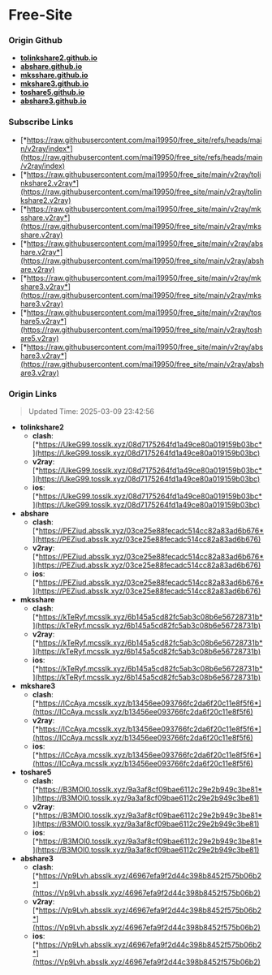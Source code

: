 # Free-Site

### Origin Github

- [**tolinkshare2.github.io**](https://github.com/tolinkshare2/tolinkshare2.github.io)
- [**abshare.github.io**](https://github.com/abshare/abshare.github.io)
- [**mksshare.github.io**](https://github.com/mksshare/mksshare.github.io)
- [**mkshare3.github.io**](https://github.com/mkshare3/mkshare3.github.io)
- [**toshare5.github.io**](https://github.com/toshare5/toshare5.github.io)
- [**abshare3.github.io**](https://github.com/abshare3/abshare3.github.io)

### Subscribe Links

- [*https://raw.githubusercontent.com/mai19950/free_site/refs/heads/main/v2ray/index*](https://raw.githubusercontent.com/mai19950/free_site/refs/heads/main/v2ray/index)
- [*https://raw.githubusercontent.com/mai19950/free_site/main/v2ray/tolinkshare2.v2ray*](https://raw.githubusercontent.com/mai19950/free_site/main/v2ray/tolinkshare2.v2ray)
- [*https://raw.githubusercontent.com/mai19950/free_site/main/v2ray/mksshare.v2ray*](https://raw.githubusercontent.com/mai19950/free_site/main/v2ray/mksshare.v2ray)
- [*https://raw.githubusercontent.com/mai19950/free_site/main/v2ray/abshare.v2ray*](https://raw.githubusercontent.com/mai19950/free_site/main/v2ray/abshare.v2ray)
- [*https://raw.githubusercontent.com/mai19950/free_site/main/v2ray/mkshare3.v2ray*](https://raw.githubusercontent.com/mai19950/free_site/main/v2ray/mkshare3.v2ray)
- [*https://raw.githubusercontent.com/mai19950/free_site/main/v2ray/toshare5.v2ray*](https://raw.githubusercontent.com/mai19950/free_site/main/v2ray/toshare5.v2ray)
- [*https://raw.githubusercontent.com/mai19950/free_site/main/v2ray/abshare3.v2ray*](https://raw.githubusercontent.com/mai19950/free_site/main/v2ray/abshare3.v2ray)

### Origin Links

> Updated Time: 2025-03-09 23:42:56

- **tolinkshare2**
  - **clash**: [*https://UkeG99.tosslk.xyz/08d7175264fd1a49ce80a019159b03bc*](https://UkeG99.tosslk.xyz/08d7175264fd1a49ce80a019159b03bc)
  - **v2ray**: [*https://UkeG99.tosslk.xyz/08d7175264fd1a49ce80a019159b03bc*](https://UkeG99.tosslk.xyz/08d7175264fd1a49ce80a019159b03bc)
  - **ios**: [*https://UkeG99.tosslk.xyz/08d7175264fd1a49ce80a019159b03bc*](https://UkeG99.tosslk.xyz/08d7175264fd1a49ce80a019159b03bc)
- **abshare**
  - **clash**: [*https://PEZiud.absslk.xyz/03ce25e88fecadc514cc82a83ad6b676*](https://PEZiud.absslk.xyz/03ce25e88fecadc514cc82a83ad6b676)
  - **v2ray**: [*https://PEZiud.absslk.xyz/03ce25e88fecadc514cc82a83ad6b676*](https://PEZiud.absslk.xyz/03ce25e88fecadc514cc82a83ad6b676)
  - **ios**: [*https://PEZiud.absslk.xyz/03ce25e88fecadc514cc82a83ad6b676*](https://PEZiud.absslk.xyz/03ce25e88fecadc514cc82a83ad6b676)
- **mksshare**
  - **clash**: [*https://kTeRyf.mcsslk.xyz/6b145a5cd82fc5ab3c08b6e56728731b*](https://kTeRyf.mcsslk.xyz/6b145a5cd82fc5ab3c08b6e56728731b)
  - **v2ray**: [*https://kTeRyf.mcsslk.xyz/6b145a5cd82fc5ab3c08b6e56728731b*](https://kTeRyf.mcsslk.xyz/6b145a5cd82fc5ab3c08b6e56728731b)
  - **ios**: [*https://kTeRyf.mcsslk.xyz/6b145a5cd82fc5ab3c08b6e56728731b*](https://kTeRyf.mcsslk.xyz/6b145a5cd82fc5ab3c08b6e56728731b)
- **mkshare3**
  - **clash**: [*https://ICcAya.mcsslk.xyz/b13456ee093766fc2da6f20c11e8f5f6*](https://ICcAya.mcsslk.xyz/b13456ee093766fc2da6f20c11e8f5f6)
  - **v2ray**: [*https://ICcAya.mcsslk.xyz/b13456ee093766fc2da6f20c11e8f5f6*](https://ICcAya.mcsslk.xyz/b13456ee093766fc2da6f20c11e8f5f6)
  - **ios**: [*https://ICcAya.mcsslk.xyz/b13456ee093766fc2da6f20c11e8f5f6*](https://ICcAya.mcsslk.xyz/b13456ee093766fc2da6f20c11e8f5f6)
- **toshare5**
  - **clash**: [*https://B3MOl0.tosslk.xyz/9a3af8cf09bae6112c29e2b949c3be81*](https://B3MOl0.tosslk.xyz/9a3af8cf09bae6112c29e2b949c3be81)
  - **v2ray**: [*https://B3MOl0.tosslk.xyz/9a3af8cf09bae6112c29e2b949c3be81*](https://B3MOl0.tosslk.xyz/9a3af8cf09bae6112c29e2b949c3be81)
  - **ios**: [*https://B3MOl0.tosslk.xyz/9a3af8cf09bae6112c29e2b949c3be81*](https://B3MOl0.tosslk.xyz/9a3af8cf09bae6112c29e2b949c3be81)
- **abshare3**
  - **clash**: [*https://Vp9Lvh.absslk.xyz/46967efa9f2d44c398b8452f575b06b2*](https://Vp9Lvh.absslk.xyz/46967efa9f2d44c398b8452f575b06b2)
  - **v2ray**: [*https://Vp9Lvh.absslk.xyz/46967efa9f2d44c398b8452f575b06b2*](https://Vp9Lvh.absslk.xyz/46967efa9f2d44c398b8452f575b06b2)
  - **ios**: [*https://Vp9Lvh.absslk.xyz/46967efa9f2d44c398b8452f575b06b2*](https://Vp9Lvh.absslk.xyz/46967efa9f2d44c398b8452f575b06b2)
